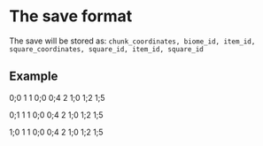 # The save format #

The save will be stored as: `chunk_coordinates, biome_id, item_id, square_coordinates, square_id, item_id, square_id`

## Example ##

0;0 1 1 0;0 0;4 2 1;0 1;2 1;5

0;1 1 1 0;0 0;4 2 1;0 1;2 1;5

1;0 1 1 0;0 0;4 2 1;0 1;2 1;5
